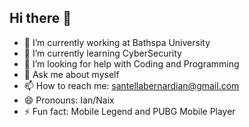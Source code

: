 ## Hi there 👋

- 🔭 I’m currently working at Bathspa University
- 🌱 I’m currently learning CyberSecurity 
- 🤔 I’m looking for help with Coding and Programming
- 💬 Ask me about myself
- 📫 How to reach me: santellabernardian@gmail.com
- 😄 Pronouns: Ian/Naix
- ⚡ Fun fact: Mobile Legend and PUBG Mobile Player
